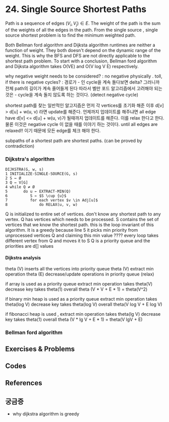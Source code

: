 
# 24. Single Source Shortest Paths  

Path is a sequence of edges $(V_i, V_j) \in E$. The weight of the path is the sum of the weights of all the edges in the path. From the single source , single source shortest problem is to find the minimum weighted path.  



Both Bellman ford algorithm and Dijksta algorithm runtimes are neither a function of weight. They both doesn't depend on the dynamic range of the weight. This is why the BFS and DFS are not directly applicable to the shortest path problem. 
To start with a conclusion, Bellman ford algorithm and Dijksta algorithm takes O(VE) and O(V log V E) respectively. 

why negative weight needs to be considered?
: no negative physically . toll, 
if there is negative cycles? 
: 경로가 - 인 cycle을 계속 돌다보면 delta? 그러니까 전체 path의 길이가 계속 줄어들게 된다 따라서 벨만 포드 알고리즘에서 고려해야 되는 것은 - cycle을 계속 돌지 않도록 하는 것이다. (detect negative cycle) 

shortest path를 찾는 일반적인 알고지즘은 먼저 각 vertices를 초기화 해준 이후 d[v] > d[u] + w(u, v) 라면 update를 해준다. 언제까지 업데이트를 해주냐면 all edge have d[v] <= d[u] + w(u, v)가 될때까지 업데이트를 해준다. 이를 relax 한다고 한다. 물론 이것은 negative cycle 이 없을 때를 이야기 하는 것이다. 
until all edges are relaxed!! 이기 때문에 모든 edge를 체크 해야 한다. 

subpaths of a shortest path are shortest paths.
(can be proved by contradiction)

### Dijkstra's algorithm

  ```
  DIJKSTRA(G, w, s) 
  1 INITIALIZE-SINGLE-SOURCE(G, s) 
  2 S ← Ø 
  3 Q ← V[G] 
  4 while Q ≠ Ø 
  5       do u ← EXTRACT-MIN(Q) 
  6          S ← $S \cup {u}$ 
  7          for each vertex $v \in Adj[u]$ 
  8              do RELAX(u, v, w)
  ```
Q is initialized to entire set of vertices. don't know any shortest path to any vertex. Q has vertices which needs to be processed. S contains the set of vertices that we know the shortest path. this is the loop invariant of this algorithm. It is a greedy because line 5 it picks min priority from unprocessed vertices Q and claiming this min value ????
every loop takes different vertex from Q and moves it to S
Q is a priority queue and the priorities are d[] values

#### Dijkstra analysis
theta (V) inserts all the vertices into priority queue
theta (V) extract min operation
theta (E) decrease/update operations in priority queue (relax)

if array is used as a priority queue 
extract min operation takes theta(V)
decrease key takes theta(1)
overall theta (V * V + E * 1) = theta(V^2) 

if binary min heap is used as a priority queue
extract min operation takes theta(log V)
decrease key takes theta(log V)
overall theta(V log V + E log V)

if fibonacci heap is used ,
extract min operation takes theta(lg V)
decrease key takes theta(1)
overall theta (V * lg V + E * 1) = theta(V lgV + E) 


### Bellman ford algorithm







## Exercises & Problems

## Codes

## References

## 궁금증
* why dijkstra algorithm is greedy  
